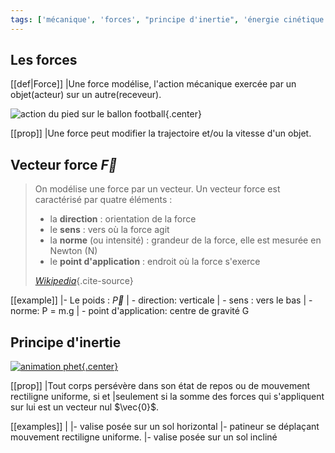 ```yaml
---
tags: ['mécanique', 'forces', "principe d'inertie", 'énergie cinétique']
---
```


## Les forces

[[def|Force]]
|Une force modélise, l'action mécanique exercée par un objet(acteur) sur un autre(receveur).

![action du pied sur le ballon football](https://media.giphy.com/media/l3fQi4eIR39UKIVfW/giphy.gif){.center}

[[prop]]
|Une force peut modifier la trajectoire et/ou la vitesse d'un objet.

## Vecteur force $\vec{F}$

> On modélise une force par un vecteur. Un vecteur force est caractérisé par quatre éléments :
>
> - la **direction** : orientation de la force
> - le **sens** : vers où la force agit
> - la **norme** (ou intensité) : grandeur de la force, elle est mesurée en Newton (N)
> - le **point d'application** : endroit où la force s'exerce
>
> _[Wikipedia](<https://fr.wikipedia.org/wiki/Force_(physique)#Le_vecteur_force>)_{.cite-source}

[[example]]
|- Le poids : $\vec{P}$
| - direction: verticale
| - sens : vers le bas
| - norme: P = m.g
| - point d'application: centre de gravité G

<!--

la réaction du sol : $\vec{R}$

les frottements : $\vec{f}$

-->

## Principe d'inertie

[![animation phet](https://phet.colorado.edu/sims/html/forces-and-motion-basics/latest/forces-and-motion-basics-600.png){.center}](https://phet.colorado.edu/sims/html/forces-and-motion-basics/latest/forces-and-motion-basics_fr.html)

[[prop]]
|Tout corps persévère dans son état de repos ou de mouvement rectiligne uniforme, si et
|seulement si la somme des forces qui s'appliquent sur lui est un vecteur nul $\vec{0}$.

[[examples]]
|
|- valise posée sur un sol horizontal
|- patineur se déplaçant mouvement rectiligne uniforme.
|- valise posée sur un sol incliné

<!--
## Modification de l'énergie cinétique

L'énergie d'un corps due à son mouvement est appelée **énergie cinétique**.

$$
Ec=\frac{1}{2}mv^2
$$

[[examples]]
|
|- énergie cinétique d'un coureur de 80kg courant à 30km/h.
|- énergie cinétique d'une voiture de 800kg roulant à 50km/h.

[[prop]]
|Une force peut **éventuellement** modifier la valeur de l’énergie cinétique d’un corps.

[[examples]]
|
|- mouvement rectiligne accéléré
|- Mouvement circulaire uniforme -->
